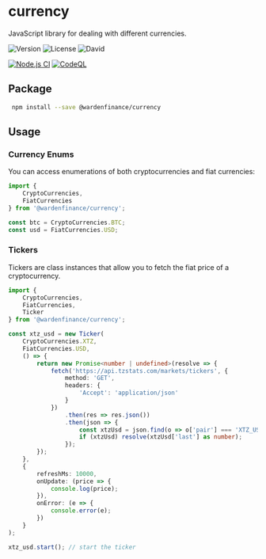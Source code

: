 # currency
JavaScript library for dealing with different currencies.

![Version](https://img.shields.io/github/package-json/v/wardenfinance/currency)
![License](https://img.shields.io/github/license/wardenfinance/currency)
![David](https://img.shields.io/david/wardenfinance/currency)

[![Node.js CI](https://github.com/wardenfinance/currency/actions/workflows/node.js.yml/badge.svg)](https://github.com/wardenfinance/currency/actions/workflows/node.js.yml)
[![CodeQL](https://github.com/wardenfinance/currency/actions/workflows/codeql-analysis.yml/badge.svg)](https://github.com/wardenfinance/currency/actions/workflows/codeql-analysis.yml)

## Package

```sh
 npm install --save @wardenfinance/currency
```

## Usage

### Currency Enums

You can access enumerations of both cryptocurrencies and fiat currencies:

```typescript
import {
    CryptoCurrencies,
    FiatCurrencies
} from '@wardenfinance/currency';

const btc = CryptoCurrencies.BTC;
const usd = FiatCurrencies.USD;
```

### Tickers

Tickers are class instances that allow you to fetch the fiat price of a cryptocurrency.

```typescript
import {
    CryptoCurrencies,
    FiatCurrencies,
    Ticker
} from '@wardenfinance/currency';

const xtz_usd = new Ticker(
    CryptoCurrencies.XTZ,
    FiatCurrencies.USD,
    () => {
        return new Promise<number | undefined>(resolve => {
            fetch('https://api.tzstats.com/markets/tickers', {
                method: 'GET',
                headers: {
                    'Accept': 'application/json'
                }
            })
                .then(res => res.json())
                .then(json => {
                    const xtzUsd = json.find(o => o['pair'] === 'XTZ_USD' && o['exchange'] === 'coinbasepro');
                    if (xtzUsd) resolve(xtzUsd['last'] as number);
                });
        });
    },
    {
        refreshMs: 10000,
        onUpdate: (price => {
            console.log(price);
        }),
        onError: (e => {
            console.error(e);
        })
    }
);

xtz_usd.start(); // start the ticker
```
